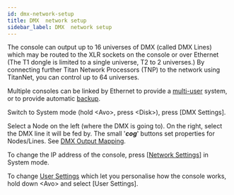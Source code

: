 ```yaml
---
id: dmx-network-setup
title: DMX  network setup
sidebar_label: DMX  network setup
---
```


The console can output up to 16 universes of DMX (called DMX Lines)
which may be routed to the XLR sockets on the console or over Ethernet
(The T1 dongle is limited to a single universe, T2 to 2 universes.) By
connecting further Titan Network Processors (TNP) to the network using
TitanNet, you can control up to 64 universes.

Multiple consoles can be linked by Ethernet to provide a [multi-user](../titan-basics/multi-user-operation.md)
system, or to provide automatic [backup](../running-the-show/linking-consoles-for-multi-user-or-backup.md#setting-up-consoles-for-backup).

Switch to System mode (hold \<Avo\>, press \<Disk\>), press \[DMX
Settings\].

Select a Node on the left (where the DMX is going to). On the right, 
select the DMX line it will be fed by. The small '***cog***' buttons set 
properties for Nodes/Lines. See [DMX Output Mapping](../system-settings/dmx-output-mapping.md).

To change the IP address of the console, press \[[Network Settings](../networking.md)\] in
System mode.

To change [User Settings](../system-settings/user-settings.md) which let you personalise how the console works,
hold down \<Avo\> and select \[User Settings\].
